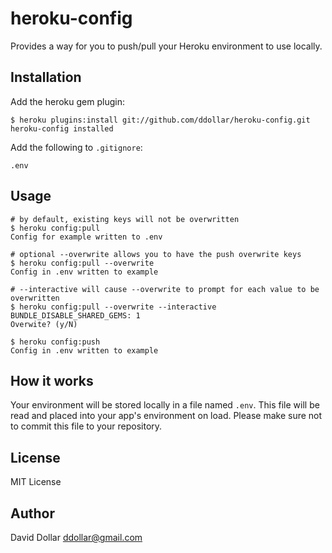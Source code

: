 # heroku-config

Provides a way for you to push/pull your Heroku environment to use locally.

## Installation

Add the heroku gem plugin:

    $ heroku plugins:install git://github.com/ddollar/heroku-config.git
    heroku-config installed

Add the following to `.gitignore`:

    .env

## Usage

    # by default, existing keys will not be overwritten
    $ heroku config:pull
    Config for example written to .env

    # optional --overwrite allows you to have the push overwrite keys
    $ heroku config:pull --overwrite
    Config in .env written to example

    # --interactive will cause --overwrite to prompt for each value to be overwritten
    $ heroku config:pull --overwrite --interactive
    BUNDLE_DISABLE_SHARED_GEMS: 1
    Overwite? (y/N)

    $ heroku config:push
    Config in .env written to example

## How it works

Your environment will be stored locally in a file named `.env`. This
file will be read and placed into your app's environment on load. Please
make sure not to commit this file to your repository.

## License

MIT License

## Author

David Dollar <ddollar@gmail.com>
